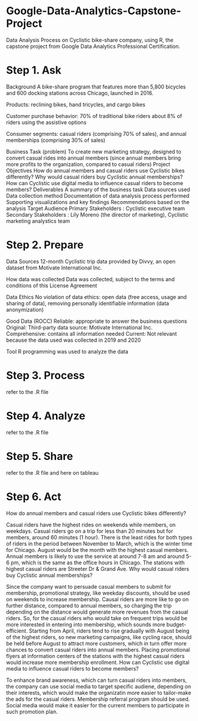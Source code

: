 # Google-Data-Analytics-Capstone-Project
Data Analysis Process on Cyclistic bike-share company, using R, the capstone project from Google Data Analytics Professional Certification.

# Step 1. Ask
Background
A bike-share program that features more than 5,800 bicycles and 600 docking stations across Chicago, launched in 2016.

Products: reclining bikes, hand tricycles, and cargo bikes

Customer purchase behavior: 70% of traditional bike riders about 8% of riders using the assistive options

Consumer segments: casual riders (comprising 70% of sales), and annual memberships (comprising 30% of sales)

Business Task (problem)
To create new marketing strategy, designed to convert casual rides into annual members (since annual members bring more profits to the organization, compared to casual riders)
Project Objectives
How do annual members and casual riders use Cyclistic bikes differently?
Why would casual riders buy Cyclistic annual memberships?
How can Cyclistic use digital media to influence casual riders to become members?
Deliverables
A summary of the business task
Data sources used
Data collection method
Documentation of data analysis process performed
Supporting visualizations and key findings
Recommendations based on the analysis
Target Audience
Primary Stakeholders : Cyclistic executive team
Secondary Stakeholders : Lily Moreno (the director of marketing), Cyclistic marketing analystics team

# Step 2. Prepare
Data Sources
12-month Cyclistic trip data provided by Divvy, an open dataset from Motivate International Inc.

How data was collected
Data was collected, subject to the terms and conditions of this License Agreement

Data Ethics
No violation of data ethics: open data (free access, usage and sharing of data), removing personally identifiable information (data anonymization)

Good Data (ROCC)
Reliable: appropriate to answer the business questions Original: Third-party data source: Motivate International Inc. Comprehensive: contains all information needed Current: Not relevant because the data used was collected in 2019 and 2020

Tool
R programming was used to analyze the data

# Step 3. Process
refer to the .R file

# Step 4. Analyze
refer to the .R file

# Step 5. Share
refer to the .R file and here on tableau

# Step 6. Act
How do annual members and casual riders use Cyclistic bikes differently?

Casual riders have the highest rides on weekends while members, on weekdays.
Casual riders go on a trip for less than 20 minutes but for members, around 60 minutes (1 hour).
There is the least rides for both types of riders in the period between November to March, which is the winter time for Chicago.
August would be the month with the highest casual members.
Annual members is likely to use the service at around 7-8 am and around 5-6 pm, which is the same as the office hours in Chicago.
The stations with highest casual riders are Streeter Dr & Grand Ave.
Why would casual riders buy Cyclistic annual memberships?

Since the company want to persuade casual members to submit for membership, promotional strategy, like weekday discounts, should be used on weekends to increase membership.
Causal riders are more like to go on further distance, compared to annual members, so charging the trip depending on the distance would generate more revenues from the casual riders. So, for the casual riders who would take on frequent trips would be more interested in entering into membership, which sounds more budget-efficient.
Starting from April, riders tend to rise gradually with August being of the highest riders, so new marketing campaigns, like cycling race, should be held before August to attract more customers, which in turn offer more chances to convert casual riders into annual members.
Placing promotional flyers at information centers of the stations with the highest casual riders would increase more membership enrollment.
How can Cyclistic use digital media to influence casual riders to become members?

To enhance brand awareness, which can turn casual riders into members, the company can use social media to target specific audiene, depending on their interests, which would make the organizatin more easier to tailor-make the ads for the casual riders.
Membership referral program should be used. Social media would make it easier for the current members to participate in such promotion plan.

